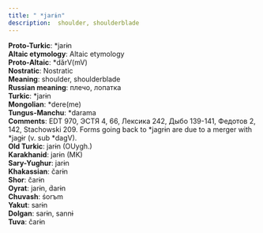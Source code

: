 ```yaml
---
title: " *jarɨn"
description:  shoulder, shoulderblade
---
```


<strong>Proto-Turkic</strong>:  *jarɨn<br>
<strong>Altaic etymology</strong>:  Altaic etymology<br>
<strong> Proto-Altaic</strong>:  *dărV(mV)<br>
<strong>Nostratic</strong>:  Nostratic<br>
<strong>Meaning</strong>:  shoulder, shoulderblade<br>
<strong>Russian meaning</strong>:  плечо, лопатка<br>
<strong>Turkic</strong>:  *jarɨn<br>
<strong>Mongolian</strong>:  *dere(me)<br>
<strong>Tungus-Manchu</strong>:  *darama<br>
<strong>Comments</strong>:  EDT 970, ЭСТЯ 4, 66, Лексика 242, Дыбо 139-141, Федотов 2, 142, Stachowski 209. Forms going back to *jagrɨn are due to a merger with *jagɨr (v. sub *dagV).<br>
<strong>Old Turkic</strong>:  jarɨn (OUygh.)<br>
<strong>Karakhanid</strong>:  jarɨn (MK)<br>
<strong>Sary-Yughur</strong>:  jarɨn<br>
<strong>Khakassian</strong>:  čarɨn<br>
<strong>Shor</strong>:  čarɨn<br>
<strong>Oyrat</strong>:  jarɨn, d́arɨn<br>
<strong>Chuvash</strong>:  śorъm<br>
<strong>Yakut</strong>:  sarɨn<br>
<strong>Dolgan</strong>:  sarɨn, sannɨ<br>
<strong>Tuva</strong>:  čarɨn<br>


